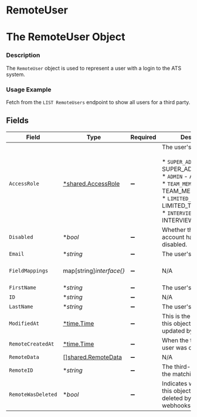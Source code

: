 # RemoteUser

# The RemoteUser Object
### Description
The `RemoteUser` object is used to represent a user with a login to the ATS system.
### Usage Example
Fetch from the `LIST RemoteUsers` endpoint to show all users for a third party.


## Fields

| Field                                                                                                                                                                       | Type                                                                                                                                                                        | Required                                                                                                                                                                    | Description                                                                                                                                                                 | Example                                                                                                                                                                     |
| --------------------------------------------------------------------------------------------------------------------------------------------------------------------------- | --------------------------------------------------------------------------------------------------------------------------------------------------------------------------- | --------------------------------------------------------------------------------------------------------------------------------------------------------------------------- | --------------------------------------------------------------------------------------------------------------------------------------------------------------------------- | --------------------------------------------------------------------------------------------------------------------------------------------------------------------------- |
| `AccessRole`                                                                                                                                                                | [*shared.AccessRole](../../../pkg/models/shared/accessrole.md)                                                                                                              | :heavy_minus_sign:                                                                                                                                                          | The user's role.<br/><br/>* `SUPER_ADMIN` - SUPER_ADMIN<br/>* `ADMIN` - ADMIN<br/>* `TEAM_MEMBER` - TEAM_MEMBER<br/>* `LIMITED_TEAM_MEMBER` - LIMITED_TEAM_MEMBER<br/>* `INTERVIEWER` - INTERVIEWER | SUPER_ADMIN                                                                                                                                                                 |
| `Disabled`                                                                                                                                                                  | **bool*                                                                                                                                                                     | :heavy_minus_sign:                                                                                                                                                          | Whether the user's account had been disabled.                                                                                                                               |                                                                                                                                                                             |
| `Email`                                                                                                                                                                     | **string*                                                                                                                                                                   | :heavy_minus_sign:                                                                                                                                                          | The user's email.                                                                                                                                                           | hello@merge.dev                                                                                                                                                             |
| `FieldMappings`                                                                                                                                                             | map[string]*interface{}*                                                                                                                                                    | :heavy_minus_sign:                                                                                                                                                          | N/A                                                                                                                                                                         | {"organization_defined_targets":{"custom_key":"custom_value"},"linked_account_defined_targets":{"custom_key":"custom_value"}}                                               |
| `FirstName`                                                                                                                                                                 | **string*                                                                                                                                                                   | :heavy_minus_sign:                                                                                                                                                          | The user's first name.                                                                                                                                                      | Shensi                                                                                                                                                                      |
| `ID`                                                                                                                                                                        | **string*                                                                                                                                                                   | :heavy_minus_sign:                                                                                                                                                          | N/A                                                                                                                                                                         | b82302de-852e-4e60-b050-edf9da3b7c02                                                                                                                                        |
| `LastName`                                                                                                                                                                  | **string*                                                                                                                                                                   | :heavy_minus_sign:                                                                                                                                                          | The user's last name.                                                                                                                                                       | Ding                                                                                                                                                                        |
| `ModifiedAt`                                                                                                                                                                | [*time.Time](https://pkg.go.dev/time#Time)                                                                                                                                  | :heavy_minus_sign:                                                                                                                                                          | This is the datetime that this object was last updated by Merge                                                                                                             | 2021-10-16T00:00:00Z                                                                                                                                                        |
| `RemoteCreatedAt`                                                                                                                                                           | [*time.Time](https://pkg.go.dev/time#Time)                                                                                                                                  | :heavy_minus_sign:                                                                                                                                                          | When the third party's user was created.                                                                                                                                    | 2020-11-10T00:00:00Z                                                                                                                                                        |
| `RemoteData`                                                                                                                                                                | [][shared.RemoteData](../../../pkg/models/shared/remotedata.md)                                                                                                             | :heavy_minus_sign:                                                                                                                                                          | N/A                                                                                                                                                                         | [{"data":["Varies by platform"],"path":"/users"}]                                                                                                                           |
| `RemoteID`                                                                                                                                                                  | **string*                                                                                                                                                                   | :heavy_minus_sign:                                                                                                                                                          | The third-party API ID of the matching object.                                                                                                                              | 344321                                                                                                                                                                      |
| `RemoteWasDeleted`                                                                                                                                                          | **bool*                                                                                                                                                                     | :heavy_minus_sign:                                                                                                                                                          | Indicates whether or not this object has been deleted by third party webhooks.                                                                                              |                                                                                                                                                                             |